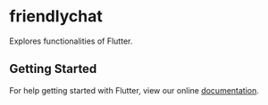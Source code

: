 # friendlychat

Explores functionalities of Flutter.

## Getting Started

For help getting started with Flutter, view our online
[documentation](https://flutter.io/).
